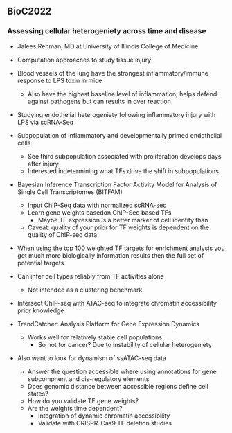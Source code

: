 ## BioC2022
### Assessing cellular heterogeniety across time and disease
* Jalees Rehman, MD at University of Illinois College of Medicine

* Computation approaches to study tissue injury
* Blood vessels of the lung have the strongest inflammatory/immune response to LPS toxin in mice
	* Also have the highest baseline level of inflammation; helps defend against pathogens but can results in over reaction
* Studying endothelial heterogeniety following inflammatory injury with LPS via scRNA-Seq
* Subpopulation of inflammatory and developmentally primed endothelial cells
	* See third subpopulation associated with proliferation develops days after injury
	* Interested indetermining what TFs drive the shift in subpopulations
* Bayesian Inference Transcription Factor Activity Model for Analysis of Single Cell Transcriptomes (BITFAM)
	* Input ChIP-Seq data with normalized scRNA-seq
	* Learn gene weights basedon ChIP-Seq based TFs
		* Maybe TF expression is a better marker of cell identity than
	* Caveat: quality of your prior for TF weights is dependent on the quality of ChIP-seq data
* When using the top 100 weighted TF targets for enrichment analysis you get much more biologically information results then the full set of potential targets
* Can infer cell types reliably from TF activities alone
	* Not intended as a clustering benchmark

* Intersect ChIP-seq with ATAC-seq to integrate chromatin accessibility prior knowledge

* TrendCatcher: Analysis Platform for Gene Expression Dynamics
	* Works well for relatively stable cell populations
		* So not for cancer? Due to instability of cellular heterogeniety

* Also want to look for dynamism of ssATAC-seq data
	* Answer the question accessible where using annotations for gene subcompnent and cis-regulatory elements
	* Does genomic distance between accessible regions define cell states?
	* How do you validate TF gene weights?
	* Are the weights time dependent?
		* Integration of dynamic chromatin accessibility
		* Validate with CRISPR-Cas9 TF deletion studies